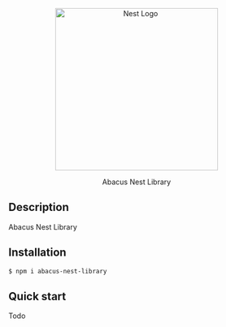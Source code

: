 <p align="center">
  <a href="http://nestjs.com/" target="blank"><img src="https://nestjs.com/img/logo_text.svg" width="320" alt="Nest Logo" /></a>
</p>

 <p align="center">Abacus Nest Library</p>
 


## Description

Abacus Nest Library

## Installation

```bash
$ npm i abacus-nest-library
```

## Quick start

Todo